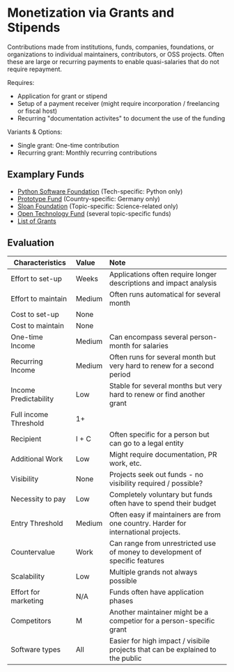 # Monetization via Grants and Stipends

Contributions made from institutions, funds, companies, foundations, or organizations to individual maintainers, contributors, or OSS projects. Often these are large or recurring payments to enable quasi-salaries that do not require repayment.

Requires:
* Application for grant or stipend 
* Setup of a payment receiver (might require incorporation / freelancing or fiscal host)
* Recurring "documentation activites" to document the use of the funding

Variants & Options:
* Single grant: One-time contribution
* Recurring grant: Monthly recurring contributions

## Examplary Funds
* [Python Software Foundation](https://www.python.org/psf/grants/) (Tech-specific: Python only)
* [Prototype Fund](https://prototypefund.de/en/) (Country-specific: Germany only)
* [Sloan Foundation](https://sloan.org/programs/digital-technology/better-software-for-science) (Topic-specific: Science-related only)
* [Open Technology Fund](https://www.opentech.fund/) (several topic-specific funds)
* [List of Grants](https://github.com/ralphtheninja/open-funding#grants)

## Evaluation

| Characteristics                   | Value  | Note |
| --------------------------------- |:------ |:---- |
| Effort to set-up                  | Weeks  | Applications often require longer descriptions and impact analysis
| Effort to maintain                | Medium | Often runs automatical for several month
| Cost to set-up                    | None   | 
| Cost to maintain                  | None   | 
| One-time Income                   | Medium | Can encompass several person-month for salaries
| Recurring Income                  | Medium | Often runs for several month but very hard to renew for a second period
| Income Predictability             | Low    | Stable for several months but very hard to renew or find another grant
| Full income Threshold             | 1+     | 
| Recipient                         | I + C  | Often specific for a person but can go to a legal entity
| Additional Work                   | Low    | Might require documentation, PR work, etc.
| Visibility                        | None   | Projects seek out funds - no visibility required / possible?
| Necessity to pay                  | Low    | Completely voluntary but funds often have to spend their budget
| Entry Threshold                   | Medium | Often easy if maintainers are from one country. Harder for international projects.
| Countervalue                      | Work   | Can range from unrestricted use of money to development of specific features 
| Scalability                       | Low    | Multiple grands not always possible
| Effort for marketing              | N/A    | Funds often have application phases 
| Competitors                       | M      | Another maintainer might be a competior for a person-specific grant
| Software types                    | All    | Easier for high impact / visibile projects that can be explained to the public
